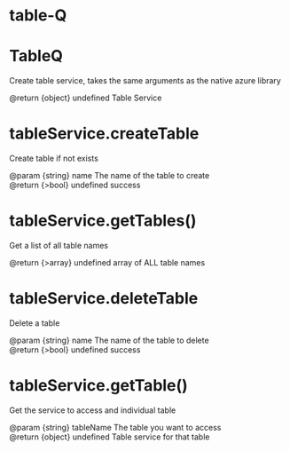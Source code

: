 table-Q 
======= 
 
 
# TableQ 
 
Create table service, takes the same arguments as the native azure library
 
@return {object} undefined Table Service    
 
# tableService.createTable 
 
Create table if not exists
 
@param {string} name The name of the table to create    
@return {&gt;bool} undefined success    
 
# tableService.getTables() 
 
Get a list of all table names
 
@return {&gt;array} undefined array of ALL table names    
 
# tableService.deleteTable 
 
Delete a table
 
@param {string} name The name of the table to delete    
@return {&gt;bool} undefined success    
 
# tableService.getTable() 
 
Get the service to access and individual table 
@param {string} tableName The table you want to access    
@return {object} undefined Table service for that table    
